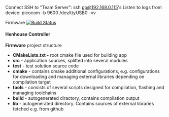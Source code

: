 Connect SSH to "Team Server": ssh pp@192.168.0.115's
Listen to logs from device: picocom -b 9600 /dev/ttyUSB0 -vv

Firmware [![Build Status](https://travis-ci.org/bielu000/stm32-libopencm3.svg?branch=master)](https://travis-ci.org/bielu000/stm32-libopencm3)

#### Henhouse Controller
**Firmware** project structure
* **CMakeLists.txt -** root cmake file used for building app
* **src** - application sources, splitted into several modules
* **test** - test solution source code
* **cmake** - contains cmake additional configurations, e.g. configurations for downloading and managing external libraries depending on compilation target
* **tools** -  consists of several scripts designed for compilation, flashing and managing toolchains
* **build** - autogenerated diractory, contains compilation output
* **lib** - autogenerated directory. Contains sources of external libraries fetched e.g. from github
